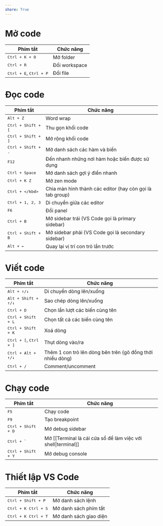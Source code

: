 ```yaml
---
share: True
---
```

# Mở code

| Phím tắt                                  | Chức năng                                                            |
| ----------------------------------------- | -------------------------------------------------------------------- |
| <kbd>Ctrl + K + O</kbd>                   | Mở folder                                                            |
| <kbd>Ctrl + R</kbd>                       | Đổi workspace                                                        |
| <kbd>Ctrl + E</kbd>,  <kbd>Ctrl + P</kbd> | Đổi file                                                             |

# Đọc code

| Phím tắt                    | Chức năng                                                 |
| --------------------------- | --------------------------------------------------------- |
| <kbd>Alt + Z</kbd>          | Word wrap                                                 |
| <kbd>Ctrl + Shift + [</kbd> | Thu gọn khối code                                         |
| <kbd>Ctrl + Shift + ]</kbd> | Mở rộng khối code                                         |
| <kbd>Ctrl + Shift + .</kbd> | Mở danh sách các hàm và biến                              |
| <kbd>F12</kbd>              | Đến nhanh những nơi hàm hoặc biến được sử dụng            |
| <kbd>Ctrl + Space</kbd>     | Mở danh sách gợi ý điền nhanh                             |
| <kbd>Ctrl + K Z</kbd>       | Mở zen mode                                               |
| <kbd>Ctrl + \</kbd>         | Chia màn hình thành các editor (hay còn gọi là tab group) |
| <kbd>Ctrl + 1, 2, 3</kbd>   | Di chuyển giữa các editor                                 |
| <kbd>F6</kbd>               | Đổi panel                                                 |
| <kbd>Ctrl + B</kbd>         | Mở sidebar trái (VS Code gọi là primary sidebar)          |
| <kbd>Ctrl + Shift + B</kbd> | Mở sidebar phải (VS Code gọi là secondary sidebar)        |
| <kbd>Alt + ←</kbd>          | Quay lại vị trí con trỏ lần trước                         | 

# Viết code

| Phím tắt                                 | Chức năng                                                  |
| ---------------------------------------- | ---------------------------------------------------------- |
| <kbd>Alt + ↑/↓</kbd>                     | Di chuyển dòng lên/xuống                                   |
| <kbd>Alt + Shift + ↑/↓</kbd>             | Sao chép dòng lên/xuống                                    |
| <kbd>Ctrl + D</kbd>                      | Chọn lần lượt các biến cùng tên                            |
| <kbd>Ctrl + Shift + L</kbd>              | Chọn tất cả các biến cùng tên                              |
| <kbd>Ctrl + Shift + K</kbd>              | Xoá dòng                                                   |
| <kbd>Ctrl + [</kbd>, <kbd>Ctrl + ]</kbd> | Thụt dòng vào/ra                                           |
| <kbd>Ctrl + Alt + ↑/↓</kbd>              | Thêm 1 con trỏ lên dòng bên trên (gõ đồng thời nhiều dòng) |
| <kbd>Ctrl + /</kbd>                      | Comment/uncomment                                          |

# Chạy code

| Phím tắt                    | Chức năng                                                     |
| --------------------------- | ------------------------------------------------------------- |
| <kbd>F5</kbd>               | Chạy code                                                     | 
| <kbd>F9</kbd>               | Tạo breakpoint                                                |
| <kbd>Ctrl + Shift + D</kbd> | Mở debug sidebar                                              |
| <kbd>Ctrl + `</kbd>         | Mở [[Terminal là cái cửa sổ để làm việc với shell\|terminal]] |
| <kbd>Ctrl + Shift + Y</kbd> | Mở debug console                                              |

# Thiết lập VS Code

| Phím tắt                     | Chức năng              |
| ---------------------------- | ---------------------- |
| <kbd>Ctrl + Shift + P</kbd>  | Mở danh sách lệnh      |
| <kbd>Ctrl + K Ctrl + S</kbd> | Mở danh sách phím tắt  |
| <kbd>Ctrl + K Ctrl + T</kbd> | Mở danh sách giao diện |